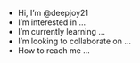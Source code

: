 - Hi, I’m @deepjoy21
- I’m interested in ...
- I’m currently learning ...
- I’m looking to collaborate on ...
- How to reach me ...

<!---
deepjoy21/deepjoy21 is a ✨ special ✨ repository because its `README.md` (this file) appears on your GitHub profile.
You can click the Preview link to take a look at your changes.
--->
